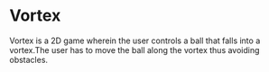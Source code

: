 # Vortex
Vortex is a 2D game wherein the user controls a ball that falls into a vortex.The user has to move the ball along the vortex thus avoiding obstacles.
